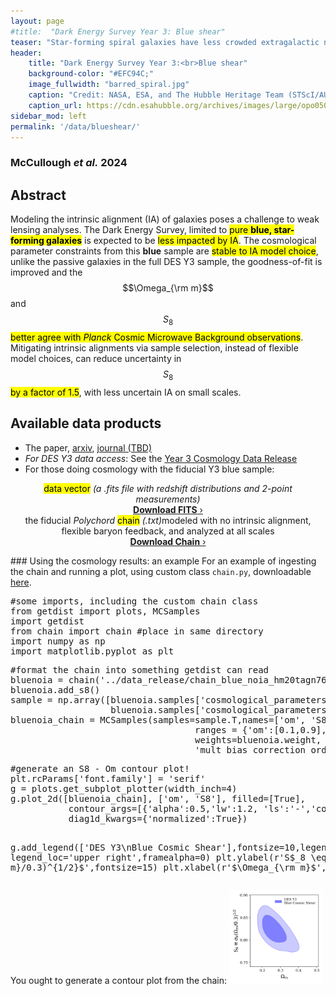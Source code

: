 ```yaml
---
layout: page
#title:  "Dark Energy Survey Year 3: Blue shear"
teaser: "Star-forming spiral galaxies have less crowded extragalactic neighborhoods, making them excellent candidates for mapping cosmic structure."
header:
    title: "Dark Energy Survey Year 3:<br>Blue shear"
    background-color: "#EFC94C;"
    image_fullwidth: "barred_spiral.jpg"
    caption: "Credit: NASA, ESA, and The Hubble Heritage Team (STScI/AURA)"
    caption_url: https://cdn.esahubble.org/archives/images/large/opo0501a.jpg
sidebar_mod: left
permalink: '/data/blueshear/'
---
```

<script src='https://cdnjs.cloudflare.com/ajax/libs/mathjax/2.7.4/MathJax.js?config=default'></script>

### McCullough <em>et al.</em> 2024
## Abstract
Modeling the intrinsic alignment (IA) of galaxies poses a challenge to weak lensing analyses. The Dark Energy Survey, limited to <mark>pure <strong>blue, star-forming galaxies</strong></mark> is expected to be <mark>less impacted by IA</mark>. The cosmological parameter constraints from this <strong>blue</strong> sample are <mark>stable to IA model choice</mark>, unlike the passive galaxies in the full DES Y3 sample, the goodness-of-fit is improved and the $$\Omega_{\rm m}$$ and $$S_8$$ <mark>better agree with <em>Planck</em> Cosmic Microwave Background observations</mark>. Mitigating intrinsic alignments via sample selection, instead of flexible model choices, can reduce uncertainty in $$S_8$$ <mark>by a factor of 1.5</mark>, with less uncertain IA on small scales.

## Available data products
- The paper, <a href="">arxiv</a>, <a href="">journal (TBD)</a>
- _For DES Y3 data access_: See the [Year 3 Cosmology Data Release](https://des.ncsa.illinois.edu/releases/y3a2)
- For those doing cosmology with the fiducial Y3 blue sample:
<p style="text-align: center;">
<mark>data vector</mark> <em>(a .fits file with redshift distributions and 2-point measurements)</em><br>
<a class="radius button small" download href="https://github.com/jmccull/jmccull.github.io/blob/main/dataproducts_blueshear/2pt_extended_data_blue_covupdated_at_3x2pt-cosmo.fits?raw=true"><strong>Download FITS</strong> ›</a><br>   
the fiducial <em>Polychord</em> <mark>chain</mark> <em>(.txt)</em>modeled with no intrinsic alignment, flexible baryon feedback, and analyzed at all scales<br>
<a class="radius button small" download href="https://github.com/jmccull/jmccull.github.io/blob/main/dataproducts_blueshear/chain_blue_noia_hm20tagn76_83.txt?raw=true"><strong>Download Chain</strong> ›</a><br>  
</p>
### Using the cosmology results: an example
For an example of ingesting the chain and running a plot, using custom class <code>chain.py</code>, downloadable <a download href="https://github.com/jmccull/jmccull.github.io/blob/main/dataproducts_blueshear/chain.py?raw=true">here</a>.
<pre>
#some imports, including the custom chain class
from getdist import plots, MCSamples
import getdist
from chain import chain #place in same directory
import numpy as np
import matplotlib.pyplot as plt
</pre>
<pre>
#format the chain into something getdist can read
bluenoia = chain('../data_release/chain_blue_noia_hm20tagn76_83.txt')
bluenoia.add_s8()
sample = np.array([bluenoia.samples['cosmological_parameters--omega_m'], 
                   bluenoia.samples['cosmological_parameters--s8']])
bluenoia_chain = MCSamples(samples=sample.T,names=['om', 'S8'], labels=['\Omega_m', 'S_8'], 
                                   ranges = {'om':[0.1,0.9],'S8':[0.3,1.0]}, label= r'DES Y3 Blue Cosmic Shear', 
                                   weights=bluenoia.weight, settings={'boundary_correction_order':0, 
                                   'mult_bias_correction_order':1})
</pre>
<pre>
#generate an S8 - Om contour plot!
plt.rcParams['font.family'] = 'serif' 
g = plots.get_subplot_plotter(width_inch=4)
g.plot_2d([bluenoia_chain], ['om', 'S8'], filled=[True], 
           contour_args=[{'alpha':0.5,'lw':1.2, 'ls':'-','color':'blue'}], 
           diag1d_kwargs={'normalized':True})

g.add_legend(['DES Y3\nBlue Cosmic Shear'],fontsize=10,legend_ncol=1, legend_loc='upper right',framealpha=0)
plt.ylabel(r'S$_8 \equiv \sigma_8(\Omega_{\rm m}/0.3)^{1/2}$',fontsize=15)
plt.xlabel(r'$\Omega_{\rm m}$',fontsize=15)
plt.show()
</pre>
You ought to generate a contour plot from the chain:
<img src="https://github.com/jmccull/jmccull.github.io/blob/main/dataproducts_blueshear/test_contour.png?raw=true" alt="" class="center" height=150px width=auto>

<!--
## Data visualization widgets 
Explore the data set in your browser to understand how color, redshift, and SED type are related ...

<div class="row t60">
    <div class="medium-12 columns b30">
        <img src="{{ site.urlimg }}pz_dist.png" alt="" class="center">
        <p style="text-align:center"><a href="[http://jcorneille.de](http://jmccull.github.io/dataproducts_dc3r2/)">Redshift Distributions and SEDs</a></p>
    </div><!-- /.medium-12.columns -->
</div><!-- /.row -->

